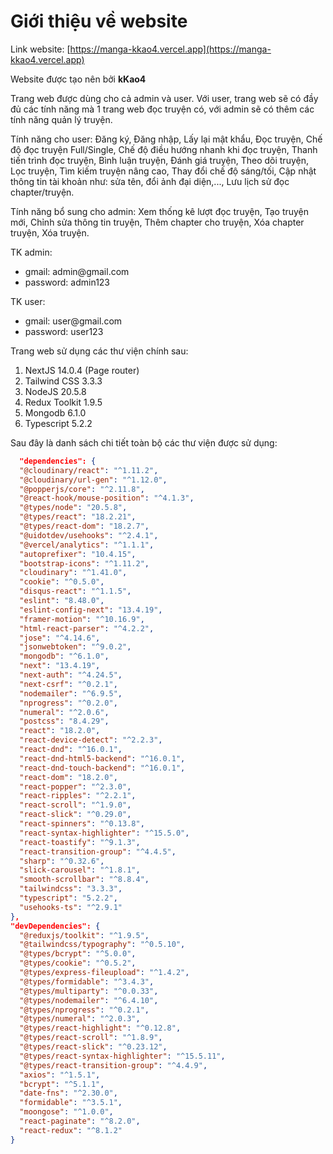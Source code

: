 # Giới thiệu về website

Link website: [https://manga-kkao4.vercel.app](https://manga-kkao4.vercel.app)

Website được tạo nên bởi __kKao4__

Trang web được dùng cho cả admin và user. Với user, trang web sẽ có đầy đủ các tính năng mà 1 trang web đọc truyện có, với admin sẽ có thêm các tính năng quản lý truyện.

Tính năng cho user: Đăng ký, Đăng nhập, Lấy lại mật khẩu, Đọc truyện, Chế độ đọc truyện Full/Single, Chế độ điều hướng nhanh khi đọc truyện, Thanh tiến trình đọc truyện, Bình luận truyện, Đánh giá truyện, Theo dõi truyện, Lọc truyện, Tìm kiếm truyện nâng cao, Thay đổi chế độ sáng/tối, Cập nhật thông tin tài khoản như: sửa tên, đổi ảnh đại diện,..., Lưu lịch sử đọc chapter/truyện.

Tính năng bổ sung cho admin: Xem thống kê lượt đọc truyện, Tạo truyện mới, Chỉnh sửa thông tin truyện, Thêm chapter cho truyện, Xóa chapter truyện, Xóa truyện.

TK admin:

- gmail: admin\@gmail.com
- password: admin123

TK user:

- gmail: user\@gmail.com
- password: user123

Trang web sử dụng các thư viện chính sau:

1. NextJS 14.0.4 (Page router)
2. Tailwind CSS 3.3.3
3. NodeJS 20.5.8
4. Redux Toolkit 1.9.5
5. Mongodb 6.1.0
6. Typescript 5.2.2

Sau đây là danh sách chi tiết toàn bộ các thư viện được sử dụng:

```json
  "dependencies": {
  "@cloudinary/react": "^1.11.2",
  "@cloudinary/url-gen": "^1.12.0",
  "@popperjs/core": "^2.11.8",
  "@react-hook/mouse-position": "^4.1.3",
  "@types/node": "20.5.8",
  "@types/react": "18.2.21",
  "@types/react-dom": "18.2.7",
  "@uidotdev/usehooks": "^2.4.1",
  "@vercel/analytics": "^1.1.1",
  "autoprefixer": "10.4.15",
  "bootstrap-icons": "^1.11.2",
  "cloudinary": "^1.41.0",
  "cookie": "^0.5.0",
  "disqus-react": "^1.1.5",
  "eslint": "8.48.0",
  "eslint-config-next": "13.4.19",
  "framer-motion": "^10.16.9",
  "html-react-parser": "^4.2.2",
  "jose": "^4.14.6",
  "jsonwebtoken": "^9.0.2",
  "mongodb": "^6.1.0",
  "next": "13.4.19",
  "next-auth": "^4.24.5",
  "next-csrf": "^0.2.1",
  "nodemailer": "^6.9.5",
  "nprogress": "^0.2.0",
  "numeral": "^2.0.6",
  "postcss": "8.4.29",
  "react": "18.2.0",
  "react-device-detect": "^2.2.3",
  "react-dnd": "^16.0.1",
  "react-dnd-html5-backend": "^16.0.1",
  "react-dnd-touch-backend": "^16.0.1",
  "react-dom": "18.2.0",
  "react-popper": "^2.3.0",
  "react-ripples": "^2.2.1",
  "react-scroll": "^1.9.0",
  "react-slick": "^0.29.0",
  "react-spinners": "^0.13.8",
  "react-syntax-highlighter": "^15.5.0",
  "react-toastify": "^9.1.3",
  "react-transition-group": "^4.4.5",
  "sharp": "^0.32.6",
  "slick-carousel": "^1.8.1",
  "smooth-scrollbar": "^8.8.4",
  "tailwindcss": "3.3.3",
  "typescript": "5.2.2",
  "usehooks-ts": "^2.9.1"
},
"devDependencies": {
  "@reduxjs/toolkit": "^1.9.5",
  "@tailwindcss/typography": "^0.5.10",
  "@types/bcrypt": "^5.0.0",
  "@types/cookie": "^0.5.2",
  "@types/express-fileupload": "^1.4.2",
  "@types/formidable": "^3.4.3",
  "@types/multiparty": "^0.0.33",
  "@types/nodemailer": "^6.4.10",
  "@types/nprogress": "^0.2.1",
  "@types/numeral": "^2.0.3",
  "@types/react-highlight": "^0.12.8",
  "@types/react-scroll": "^1.8.9",
  "@types/react-slick": "^0.23.12",
  "@types/react-syntax-highlighter": "^15.5.11",
  "@types/react-transition-group": "^4.4.9",
  "axios": "^1.5.1",
  "bcrypt": "^5.1.1",
  "date-fns": "^2.30.0",
  "formidable": "^3.5.1",
  "moongose": "^1.0.0",
  "react-paginate": "^8.2.0",
  "react-redux": "^8.1.2"
}
```
